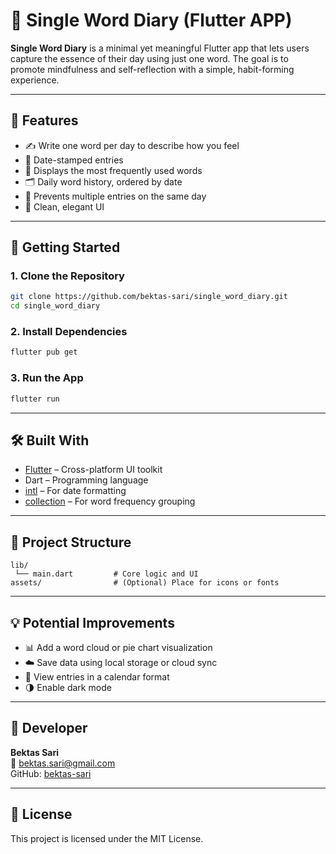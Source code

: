 # 📝 Single Word Diary (Flutter APP)

**Single Word Diary** is a minimal yet meaningful Flutter app that lets users capture the essence of their day using just one word. 
The goal is to promote mindfulness and self-reflection with a simple, habit-forming experience.

---

## 📱 Features

- ✍️ Write one word per day to describe how you feel
- 📅 Date-stamped entries
- 🧠 Displays the most frequently used words
- 🗂️ Daily word history, ordered by date
- 🚫 Prevents multiple entries on the same day
- 🎯 Clean, elegant UI

---

## 🚀 Getting Started

### 1. Clone the Repository

```bash
git clone https://github.com/bektas-sari/single_word_diary.git
cd single_word_diary
```

### 2. Install Dependencies

```bash
flutter pub get
```

### 3. Run the App

```bash
flutter run
```

---

## 🛠️ Built With

- [Flutter](https://flutter.dev/) – Cross-platform UI toolkit
- Dart – Programming language
- [intl](https://pub.dev/packages/intl) – For date formatting
- [collection](https://pub.dev/packages/collection) – For word frequency grouping

---

## 📁 Project Structure

```
lib/
 └── main.dart         # Core logic and UI
assets/                # (Optional) Place for icons or fonts
```

---

## 💡 Potential Improvements

- 📊 Add a word cloud or pie chart visualization
- ☁️ Save data using local storage or cloud sync
- 📆 View entries in a calendar format
- 🌗 Enable dark mode

---

## 👤 Developer

**Bektas Sari**  
📧 bektas.sari@gmail.com  
GitHub: [bektas-sari](https://github.com/bektas-sari)

---

## 📝 License

This project is licensed under the MIT License.

